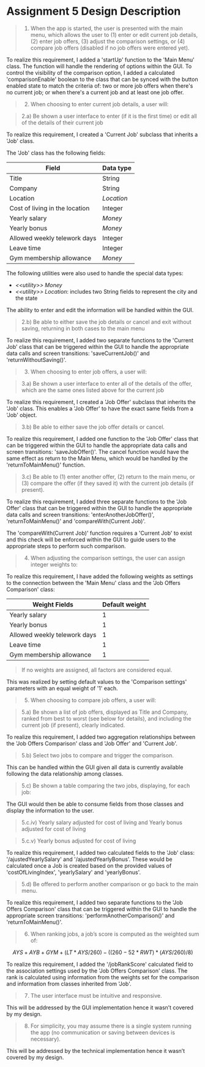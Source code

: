 # Assignment 5 Design Description
 
> 1. When the app is started, the user is presented with the main menu, which allows the user to (1) enter or edit current job details, (2) enter job offers, (3) adjust the comparison settings, or (4) compare job offers (disabled if no job offers were entered yet).
 
 
To realize this requirement, I added a 'startUp' function to the 'Main Menu' class. The function will handle the rendering of options within the GUI. To control the visibility of the comparison option, I added a calculated 'comparisonEnable' boolean to the class that can be synced with the button enabled state to match the criteria of: two or more job offers when there's no current job; or when there's a current job and at least one job offer.
 
> 2. When choosing to enter current job details, a user will:
 
> 2.a) Be shown a user interface to enter (if it is the first time) or edit all of the details of their current job
 
To realize this requirement, I created a 'Current Job' subclass that inherits a 'Job' class.
 
The 'Job' class has the following fields:
 
| Field                          | Data type  |
| ------------------------------ | ---------- |
| Title                          | String     |
| Company                        | String     |
| Location                       | _Location_ |
| Cost of living in the location | Integer    |
| Yearly salary                  | _Money_    |
| Yearly bonus                   | _Money_    |
| Allowed weekly telework days   | Integer    |
| Leave time                     | Integer    |
| Gym membership allowance       | _Money_    |
 
The following utilities were also used to handle the special data types:
 
- _\<\<utility\>\> Money_
- _\<\<utility\>\> Location_: includes two String fields to represent the city and the state
 
The ability to enter and edit the information will be handled within the GUI.
 
 
> 2.b) Be able to either save the job details or cancel and exit without saving, returning in both cases to the main menu
 
To realize this requirement, I added two separate functions to the 'Current Job' class that can be triggered within the GUI to handle the appropriate data calls and screen transitions: 'saveCurrentJob()' and 'returnWithoutSaving()'.
 
 
> 3. When choosing to enter job offers, a user will:
 
> 3.a) Be shown a user interface to enter all of the details of the offer, which are the same ones listed above for the current job
 
To realize this requirement, I created a 'Job Offer' subclass that inherits the 'Job' class. This enables a 'Job Offer' to have the exact same fields from a 'Job' object.
 
> 3.b) Be able to either save the job offer details or cancel.
 
To realize this requirement, I added one function to the 'Job Offer' class that can be triggered within the GUI to handle the appropriate data calls and screen transitions: 'saveJobOffer()'. The cancel function would have the same effect as return to the Main Menu, which would be handled by the 'returnToMainMenu()' function.
 
> 3.c) Be able to (1) enter another offer, (2) return to the main menu, or (3) compare the offer (if they saved it) with the current job details (if present).
 
To realize this requirement, I added three separate functions to the 'Job Offer' class that can be triggered within the GUI to handle the appropriate data calls and screen transitions: 'enterAnotherJobOffer()', 'returnToMainMenu()' and 'compareWith(Current Job)'. 
 
The 'compareWith(Current Job)' function requires a 'Current Job' to exist and this check will be enforced within the GUI to guide users to the appropriate steps to perform such comparison.
 
 
> 4. When adjusting the comparison settings, the user can assign integer weights to:
 
To realize this requirement, I have added the following weights as settings to the connection between the 'Main Menu' class and the 'Job Offers Comparison' class:
 
| Weight Fields                | Default weight |
| ---------------------------- | -------------- |
| Yearly salary                | 1              |
| Yearly bonus                 | 1              |
| Allowed weekly telework days | 1              |
| Leave time                   | 1              |
| Gym membership allowance     | 1              |
 
> If no weights are assigned, all factors are considered equal.
 
This was realized by setting default values to the 'Comparison settings' parameters with an equal weight of '1' each.
 
> 5. When choosing to compare job offers, a user will:
 
> 5.a) Be shown a list of job offers, displayed as Title and Company, ranked from best to worst (see below for details), and including the current job (if present), clearly indicated.
 
To realize this requirement, I added two aggregation relationships between the 'Job Offers Comparison' class and 'Job Offer' and 'Current Job'.
 
 
> 5.b) Select two jobs to compare and trigger the comparison.
 
This can be handled within the GUI given all data is currently available following the data relationship among classes.
 
> 5.c) Be shown a table comparing the two jobs, displaying, for each job:
 
The GUI would then be able to consume fields from those classes and display the information to the user.
 
> 5.c.iv) Yearly salary adjusted for cost of living and Yearly bonus adjusted for cost of living
 
> 5.c.v) Yearly bonus adjusted for cost of living
 
To realize this requirement, I added two calculated fields to the 'Job' class: '/ajustedYearlySalary' and '/ajustedYearlyBonus'. These would be calculated once a Job is created based on the provided values of 'costOfLivingIndex', 'yearlySalary' and 'yearlyBonus'.
 
> 5.d) Be offered to perform another comparison or go back to the main menu.
 
To realize this requirement, I added two separate functions to the 'Job Offers Comparison' class that can be triggered within the GUI to handle the appropriate screen transitions: 'performAnotherComparison()' and 'returnToMainMenu()'.
 
 
> 6. When ranking jobs, a job’s score is computed as the weighted sum of:
 
$$
AYS + AYB + GYM + (LT * AYS / 260) - ((260 - 52 * RWT) * (AYS / 260) / 8)
$$
 
To realize this requirement, I added the '/jobRankScore' calculated field to the association settings used by the 'Job Offers Comparison' class. The rank is calculated using information from the weights set for the comparison and information from classes inherited from 'Job'.
 
> 7. The user interface must be intuitive and responsive.
 
This will be addressed by the GUI implementation hence it wasn’t covered by my design.
 
> 8. For simplicity, you may assume there is a single system running the app (no communication or saving between devices is necessary).
 
This will be addressed by the technical implementation hence it wasn’t covered by my design.
